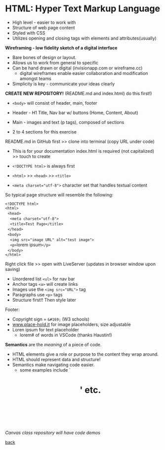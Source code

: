 # **HTML: Hyper Text Markup Language**

- High level - easier to work with
- Structure of web page content
- Styled with CSS
- Utilizes opening and closing tags with elements and attributes(usually)

**Wireframing - low fidelity sketch of a digital interface**

- Bare bones of design or layout.
- Allows us to work from general to specific
- Can be hand drawn or digital (invisionapp.com or wireframe.cc)
  - digital wireframes enable easier collaboration and modification amongst teams
- Simplicity is key - communicate your ideas clearly

**CREATE NEW REPOSITORY!** (README.md and index.html) do this first!)

- `<body>` will consist of header, main, footer
- Header - H1 Title, Nav bar w/ buttons (Home, Content, About)
- Main - images and text (p tags), composed of sections

- 2 to 4 sections for this exercise

README.md in GitHub first >> clone into terminal (copy URL under code)

- This is for your documentation
index.html is required (not capitalized) >> touch to create

- `<!DOCTYPE html>` is always first
- `<html>` >> `<head>` >> `<title>`
- `<meta charset="utf-8">` character set that handles textual content

So typical page structure will resemble the following:

>
`<!DOCTYPE html>`<br>
`<html>`<br>
&nbsp;&nbsp;`<head>`<br>
&nbsp;&nbsp;&nbsp;&nbsp;`<meta charset="utf-8">`<br>
&nbsp;&nbsp;&nbsp;&nbsp;`<title>Test Page</title>`<br>
&nbsp;&nbsp;`</head>`<br>
&nbsp;&nbsp;`<body>`<br>
&nbsp;&nbsp;&nbsp;&nbsp;`<img src="image URL" alt="test image">`<br>
&nbsp;&nbsp;&nbsp;&nbsp;`<p>`lorem ipsum`</p>`<br>
&nbsp;&nbsp;`</body>`<br>
`</html>`

Right click file >> open with LiveServer (updates in browser window upon saving)

- Unordered list `<ul>` for nav bar
- Anchor tags `<a>` will create links
- Images use the `<img src="URL">` tag
- Paragraphs use `<p>` tags
- Structure first!! Then style later

Footer:
- Copyright sign = `&#169;` (W3 schools)
- www.place-hold.it for image placeholders, size adjustable
- Loren ipsum for text placeholder
    - lorem# of words in VSCode (thanks Haustin!)

**Semantics** are the *meaning* of a piece of code.
- HTML elements give a role or purpose to the content they wrap around.
- HTML should represent data and structure!
- Semantics make navigating code easier.
  - some examples include `<h1> <article> <header> <footer> <nav> <section>' etc.

*Canvas class repository will have code demos*

[back](README.md)
